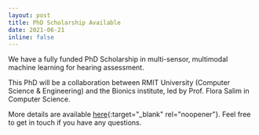 ```yaml
---
layout: post
title: PhD Scholarship Available
date: 2021-06-21
inline: false
---
```


We have a fully funded PhD Scholarship in multi-sensor, multimodal machine learning for hearing assessment.

This PhD will be a collaboration between RMIT University (Computer Science & Engineering) and the Bionics institute, led by Prof. Flora Salim in Computer Science.

More details are available [here](https://www.rmit.edu.au/students/student-essentials/information-for/research-candidates/enriching-your-candidature/grants-and-scholarships/postgraduate-by-research/multi-sensor-multimodal-machine-learning-hearing-assessment){:target="_blank" rel="noopener"}. Feel free to get in touch if you have any questions.
